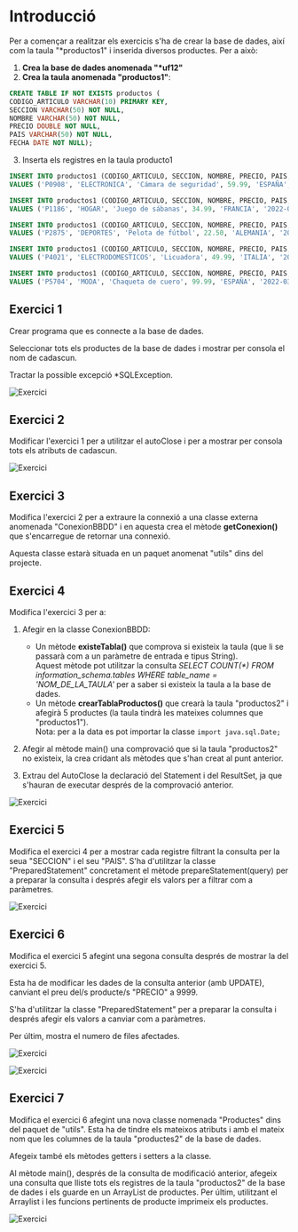 # Introducció

Per a començar a realitzar els exercicis s'ha de crear la base de dades, així com la taula "\*productos1" i inserida diversos productes. Per a això:

1. **Crea la base de dades anomenada "\*uf12"**
2. **Crea la taula anomenada "productos1"**:

```sql
CREATE TABLE IF NOT EXISTS productos ( 
CODIGO_ARTICULO VARCHAR(10) PRIMARY KEY, 
SECCION VARCHAR(50) NOT NULL, 
NOMBRE VARCHAR(50) NOT NULL, 
PRECIO DOUBLE NOT NULL, 
PAIS VARCHAR(50) NOT NULL, 
FECHA DATE NOT NULL); 
```

3. Inserta els registres en la taula producto1

```sql
INSERT INTO productos1 (CODIGO_ARTICULO, SECCION, NOMBRE, PRECIO, PAIS, FECHA)  
VALUES ('P0908', 'ELECTRONICA', 'Cámara de seguridad', 59.99, 'ESPAÑA', '2022-03-01'); 
```

```sql
INSERT INTO productos1 (CODIGO_ARTICULO, SECCION, NOMBRE, PRECIO, PAIS, FECHA)  
VALUES ('P1186', 'HOGAR', 'Juego de sábanas', 34.99, 'FRANCIA', '2022-02-27');
```

```sql
INSERT INTO productos1 (CODIGO_ARTICULO, SECCION, NOMBRE, PRECIO, PAIS, FECHA)  
VALUES ('P2875', 'DEPORTES', 'Pelota de fútbol', 22.50, 'ALEMANIA', '2022-03-15');
```

```sql
INSERT INTO productos1 (CODIGO_ARTICULO, SECCION, NOMBRE, PRECIO, PAIS, FECHA)
VALUES ('P4021', 'ELECTRODOMESTICOS', 'Licuadora', 49.99, 'ITALIA', '2022-03-05');
```

```sql
INSERT INTO productos1 (CODIGO_ARTICULO, SECCION, NOMBRE, PRECIO, PAIS, FECHA) 
VALUES ('P5704', 'MODA', 'Chaqueta de cuero', 99.99, 'ESPAÑA', '2022-03-12');
```

## Exercici 1

Crear programa que es connecte a la base de dades.

Seleccionar tots els productes de la base de dades i mostrar per consola el nom de cadascun.

Tractar la possible excepció *SQLException.

![Exercici](/uf12/exercici1.png)

## Exercici 2

Modificar l'exercici 1 per a utilitzar el autoClose i per a mostrar per consola tots els atributs de cadascun.

![Exercici](/uf12/exercici2.png)

## Exercici 3

Modifica l'exercici 2 per a extraure la connexió a una classe externa anomenada "ConexionBBDD" i en aquesta crea el mètode **getConexion()** que s'encarregue de retornar una connexió.

Aquesta classe estarà situada en un paquet anomenat "utils" dins del projecte.

## Exercici 4

Modifica l'exercici 3 per a:

1. Afegir en la classe ConexionBBDD:
   - Un mètode **existeTabla()** que comprova si existeix la taula (que li se passarà com a un paràmetre de entrada e tipus String).  
    Aquest mètode pot utilitzar la consulta *SELECT COUNT(\*) FROM information_schema.tables WHERE table_name = 'NOM_DE_LA_TAULA'* per a saber si existeix la taula a la base de dades.
   - Un mètode **crearTablaProductos()** que crearà la taula "productos2" i afegirà 5 productes (la taula tindrà les mateixes columnes que "productos1").  
    Nota: per a la data es pot importar la classe `import java.sql.Date;`

2. Afegir al mètode main() una comprovació que si la taula "productos2" no existeix, la crea cridant als mètodes que s'han creat al punt anterior.
3. Extrau del AutoClose la declaració del Statement i del ResultSet, ja que s'hauran de executar després de la comprovació anterior.

![Exercici](/uf12/exercici4.png)

## Exercici 5

Modifica el exercici 4 per a mostrar cada registre filtrant la consulta per la seua "SECCION" i el seu "PAIS". S'ha d'utilitzar la classe "PreparedStatement" concretament el mètode prepareStatement(query) per a preparar la consulta i després afegir els valors per a filtrar com a paràmetres.

![Exercici](/uf12/exercici5.png)

## Exercici 6

Modifica el exercici 5 afegint una segona consulta després de mostrar la del exercici 5.

Esta ha de modificar les dades de la consulta anterior (amb UPDATE), canviant el preu del/s producte/s "PRECIO" a 9999.

S'ha d'utilitzar la classe "PreparedStatement" per a preparar la consulta i després afegir els valors a canviar com a paràmetres.

Per últim, mostra el numero de files afectades.

![Exercici](/uf12/exercici6_1.png)

![Exercici](/uf12/exercici6_2.png)

## Exercici 7

Modifica el exercici 6 afegint una nova classe nomenada "Productes" dins del paquet de "utils". Esta ha de tindre els mateixos atributs i amb el mateix nom que les columnes de la taula "productes2" de la base de dades.

Afegeix també els mètodes getters i setters a la classe.

Al mètode main(), després de la consulta de modificació anterior, afegeix una consulta que lliste tots els registres de la taula "productos2" de la base de dades i  els guarde en un ArrayList de productes. Per últim, utilitzant el Arraylist i les funcions pertinents de producte imprimeix els productes.

![Exercici](/uf12/exercici7.png)
